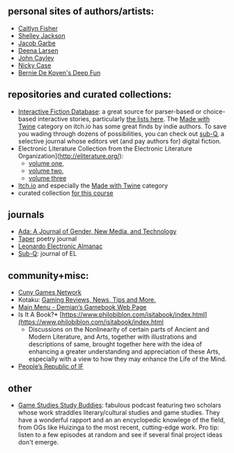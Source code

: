 ## personal sites of authors/artists:
* [Caitlyn Fisher](https://caitlinfisher.ca)
* [Shelley Jackson](http://www.ineradicablestain.com/stain.html)
* [Jacob Garbe](http://jacobgarbe.com)
* [Deena Larsen](http://www.deenalarsen.net/)
* [John Cayley](http://programmatology.shadoof.net/)
* [Nicky Case](https://ncase.itch.io/)
* [Bernie De Koven's Deep Fun](https://www.deepfun.com/)

## repositories and curated collections:

* [Interactive Fiction Database](https://ifdb.tads.org/):  a great source for parser-based or choice-based interactive stories, particularly [the lists here](https://ifdb.tads.org/search?browse&comp). The [Made with Twine](https://itch.io/games/made-with-twine) category on itch.io has some great finds by indie authors. To save you wading through dozens of possibilities, you can check out [sub-Q](https://sub-q.com/), a selective journal whose editors vet (and pay authors for) digital fiction.
* Electronic Literature Collection from the Electronic Literature Organization](http://eliterature.org/): 
  * [volume one](http://collection.eliterature.org/1/), 
  * [volume two](http://collection.eliterature.org/2/), 
  * [volume three](http://collection.eliterature.org/3/)
*  [Itch.io](Itch.io) and especially the [Made with Twine](https://itch.io/games/made-with-twine) category
 * curated collection [for this course](https://itch.io/c/3571413/780)

## journals
* [Ada: A Journal of Gender, New Media, and Technology](https://scholarsbank.uoregon.edu/xmlui/handle/1794/25990)
* [Taper](https://taper.badquar.to/) poetry journal
* [Leonardo Electronic Almanac](https://www.leoalmanac.org)
* [Sub-Q](https://sub-q.com/): journal of EL
## community+misc:
* [Cuny Games Network](https://games.commons.gc.cuny.edu)
* Kotaku: [Gaming Reviews, News, Tips and More.](https://kotaku.com/)
* [Main Menu - Demian’s Gamebook Web Page](https://gamebooks.org/)
* Is It A Book?*  [https://www.philobiblon.com/isitabook/index.html](https://www.philobiblon.com/isitabook/index.html
  * Discussions on the Nonlinearity of certain parts of Ancient and Modern Literature, and Arts, together with illustrations and descriptions of same, brought together here with the idea of enhancing a greater understanding and appreciation of these Arts, especially with a view to how they may enhance the Life of the Mind.
* [People’s Republic of IF](http://pr-if.org/)

## other
* [Game Studies Study Buddies](https://rangedtouch.com/category/gamestudiesstudybuddies/): fabulous podcast featuring two scholars whose work straddles literary/cultural studies and game studies. They have a wonderful rapport and an an encyclopedic knowlege of the field, from OGs like Huizinga to the most recent, cutting-edge work. Pro tip: listen to a few episodes at random and see if several final project ideas don't emerge.

